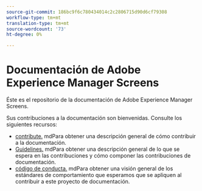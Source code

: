 ```yaml
---
source-git-commit: 186bc9f6c780434014c2c2806715d90d6cf79308
workflow-type: tm+mt
translation-type: tm+mt
source-wordcount: '73'
ht-degree: 0%

---
```

# Documentación de Adobe Experience Manager Screens

Éste es el repositorio de la documentación de Adobe Experience Manager Screens.

Sus contribuciones a la documentación son bienvenidas. Consulte los siguientes recursos:

* [contribute.](contributing.md) mdPara obtener una descripción general de cómo contribuir a la documentación.
* [Guidelines.](guidelines.md) mdPara obtener una descripción general de lo que se espera en las contribuciones y cómo componer las contribuciones de documentación.
* [código de conducta.](code-of-conduct.md) mdPara obtener una visión general de los estándares de comportamiento que esperamos que se apliquen al contribuir a este proyecto de documentación.
